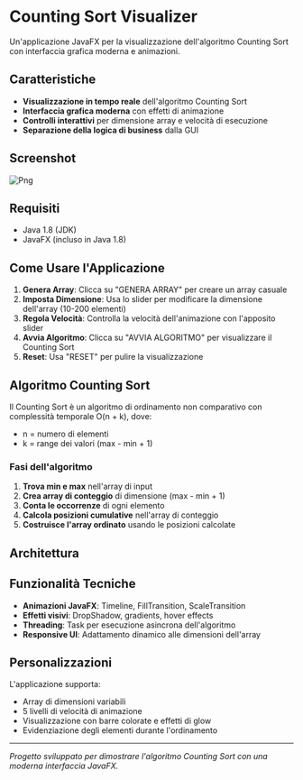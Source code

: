 # Counting Sort Visualizer

Un'applicazione JavaFX per la visualizzazione dell'algoritmo Counting Sort con interfaccia grafica moderna e animazioni.

## Caratteristiche

- **Visualizzazione in tempo reale** dell'algoritmo Counting Sort
- **Interfaccia grafica moderna** con effetti di animazione
- **Controlli interattivi** per dimensione array e velocità di esecuzione
- **Separazione della logica di business** dalla GUI

## Screenshot
![Png](https://i.ibb.co/YBZcYGgM/Immagine-2025-07-08-222731.png)

## Requisiti

- Java 1.8 (JDK)
- JavaFX (incluso in Java 1.8)

## Come Usare l'Applicazione

1. **Genera Array**: Clicca su "GENERA ARRAY" per creare un array casuale
2. **Imposta Dimensione**: Usa lo slider per modificare la dimensione dell'array (10-200 elementi)
3. **Regola Velocità**: Controlla la velocità dell'animazione con l'apposito slider
4. **Avvia Algoritmo**: Clicca su "AVVIA ALGORITMO" per visualizzare il Counting Sort
5. **Reset**: Usa "RESET" per pulire la visualizzazione

## Algoritmo Counting Sort

Il Counting Sort è un algoritmo di ordinamento non comparativo con complessità temporale O(n + k), dove:
- n = numero di elementi
- k = range dei valori (max - min + 1)

### Fasi dell'algoritmo

1. **Trova min e max** nell'array di input
2. **Crea array di conteggio** di dimensione (max - min + 1)
3. **Conta le occorrenze** di ogni elemento
4. **Calcola posizioni cumulative** nell'array di conteggio
5. **Costruisce l'array ordinato** usando le posizioni calcolate

## Architettura

## Funzionalità Tecniche

- **Animazioni JavaFX**: Timeline, FillTransition, ScaleTransition
- **Effetti visivi**: DropShadow, gradients, hover effects
- **Threading**: Task per esecuzione asincrona dell'algoritmo
- **Responsive UI**: Adattamento dinamico alle dimensioni dell'array

## Personalizzazioni

L'applicazione supporta:
- Array di dimensioni variabili
- 5 livelli di velocità di animazione
- Visualizzazione con barre colorate e effetti di glow
- Evidenziazione degli elementi durante l'ordinamento

---

*Progetto sviluppato per dimostrare l'algoritmo Counting Sort con una moderna interfaccia JavaFX.*